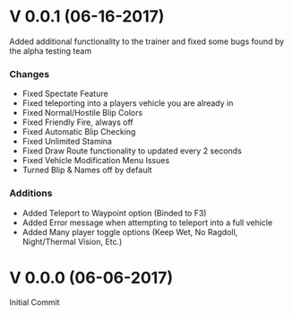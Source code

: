 <h1>V 0.0.1 (06-16-2017)</h1>

Added additional functionality to the trainer and fixed some bugs found by the alpha testing team

<h3>Changes</h3>
<ul>
<li>Fixed Spectate Feature</li>
<li>Fixed teleporting into a players vehicle you are already in</li>
<li>Fixed Normal/Hostile Blip Colors</li>
<li>Fixed Friendly Fire, always off</li>
<li>Fixed Automatic Blip Checking</li>
<li>Fixed Unlimited Stamina</li>
<li>Fixed Draw Route functionality to updated every 2 seconds</li>
<li>Fixed Vehicle Modification Menu Issues</li>
<li>Turned Blip & Names off by default</li>
</ul>

<h3>Additions</h3>
<ul>
<li>Added Teleport to Waypoint option (Binded to F3)</li>
<li>Added Error message when attempting to teleport into a full vehicle</li>
<li>Added Many player toggle options (Keep Wet, No Ragdoll, Night/Thermal Vision, Etc.)</li>
</ul>

<h1>V 0.0.0 (06-06-2017)</h1>
Initial Commit